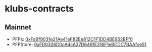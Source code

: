 # klubs-contracts

## Mainnet
- PFPs: [0xFaBf9031e21Ae41eF82Ee812C1F1DD4BE952BFf0](https://scope.klaytn.com/account/0xFaBf9031e21Ae41eF82Ee812C1F1DD4BE952BFf0)
- PFPStore: [0xFD0326D0cA4cA37D6491E316F1eBCDC7BAAfce51](https://scope.klaytn.com/account/0xFD0326D0cA4cA37D6491E316F1eBCDC7BAAfce51)
